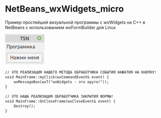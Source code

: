 # NetBeans_wxWidgets_micro
Пример простейшей визуальной программы с wxWidgets на C++ в NetBeans 
с использованием wxFormBuilder для Linux

![srcreenshot](screenshot.png)

```
// ЭТО РЕАЛИЗАЦИЯ НАШЕГО МЕТОДА ОБРАБОТЧИКА СОБЫТИЯ НАЖАТИЯ НА КНОПКУ!
void MainFrame::myClick(wxCommandEvent& event) {
    wxMessageBox(wxT("wxWidgets - это круто!"));
}

// ЭТО НАША РЕАЛИЗАЦИЯ ОБРАБОТЧИКА ЗАКРЫТИЯ ФОРМЫ!
void MainFrame::OnCloseFrame(wxCloseEvent& event) {
    Destroy();
}
```
